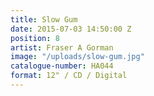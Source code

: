 ```yaml
---
title: Slow Gum
date: 2015-07-03 14:50:00 Z
position: 8
artist: Fraser A Gorman
image: "/uploads/slow-gum.jpg"
catalogue-number: HA044
format: 12" / CD / Digital
---
```


